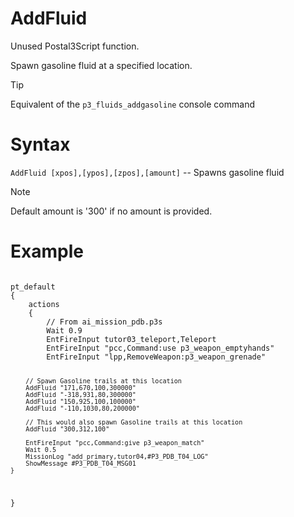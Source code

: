 # AddFluid

Unused Postal3Script function.

<p>Spawn gasoline fluid at a specified location.</p>

<p></p>
<div class="admonition tip">
<p class="admonition-title">Tip</p>
<p>Equivalent of the <code>p3_fluids_addgasoline</code> console command</p>
</div>

<h1>Syntax</h1>
<p><code class="language-js">AddFluid [xpos],[ypos],[zpos],[amount]</code> -- Spawns gasoline fluid</p>

<p></p>
<div class="admonition note">
<p class="admonition-title">Note</p>
<p>Default amount is '300' if no amount is provided.</p>
</div>

<h1>Example</h1>
<pre><code class="language-js">
pt_default
{
	actions
	{
		// From ai_mission_pdb.p3s
		Wait 0.9
		EntFireInput tutor03_teleport,Teleport
		EntFireInput "pcc,Command:use p3_weapon_emptyhands"
		EntFireInput "lpp,RemoveWeapon:p3_weapon_grenade"
		
		// Spawn Gasoline trails at this location
		AddFluid "171,670,100,300000"
		AddFluid "-318,931,80,300000"
		AddFluid "150,925,100,100000"
		AddFluid "-110,1030,80,200000"
		
		// This would also spawn Gasoline trails at this location
		AddFluid "300,312,100"
		
		EntFireInput "pcc,Command:give p3_weapon_match"
		Wait 0.5
		MissionLog "add_primary,tutor04,#P3_PDB_T04_LOG"
		ShowMessage #P3_PDB_T04_MSG01
	}
}
</code></pre>